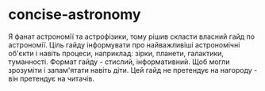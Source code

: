 # concise-astronomy
Я фанат астрономії та астрофізики, тому рішив скласти власний гайд по астрономії. Ціль гайду інформувати про найважливіші астрономічні об'єкти і навіть процеси, наприклад: зірки, планети, галактики, туманності. Формат гайду - стислий, інформативний. Щоб могли зрозуміти і запам'ятати навіть діти. Цей гайд не претендує на нагороду - він претендує на читачів.
